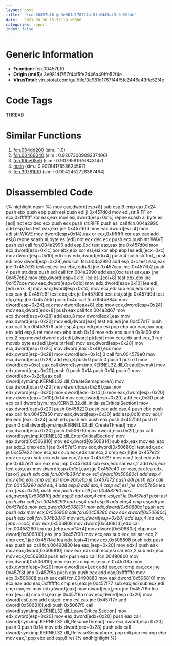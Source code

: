 ```yaml
---
layout: post
title:  "fcn.00457bf0 @ 3e981d1767f44f5fe2446a49ffe52f4e"
date:   2021-08-30 15:52:19 +0300
categories: report
index: false
---
```


# Generic Information
- **Function:** fcn.00457bf0
- **Origin (md5):** 3e981d1767f44f5fe2446a49ffe52f4e
- **VirusTotal:** [virustotal.com/gui/file/3e981d1767f44f5fe2446a49ffe52f4e][virustotal_ref]

# Code Tags
<span class="tag" id="THREAD">THREAD</span>


# Similar Functions

1. [fcn.004dd200][similar_1_ref] (sim.: 1.0)
2. [fcn.00466040][similar_2_ref] (sim.: 0.9207300909237406)
3. [fcn.10be08e9][similar_3_ref] (sim.: 0.9079591976843147)
4. [main][similar_4_ref] (sim.: 0.9078417658624597)
5. [fcn.30781b10][similar_5_ref] (sim.: 0.9042452728367464)


# Disassembled Code

{% highlight nasm %}
mov eax,dword[esp+8]
sub esp,8
cmp eax,0x24
push ebx
push ebp
push esi
push edi
jl 0x457d0d
mov edi,str.RIFF
or ecx,0xffffffff
xor eax,eax
mov esi,dword[esp+0x1c]
repne scasb al,byte es:[edi]
not ecx
dec ecx
push ecx
push str.RIFF
push esi
call fcn.004a2990
add esp,0xc
test eax,eax
jne 0x457d0d
mov eax,dword[esi+4]
mov edi,str.WAVE
mov dword[esp+0x14],eax
or ecx,0xffffffff
xor eax,eax
add esi,8
repne scasb al,byte es:[edi]
not ecx
dec ecx
push ecx
push str.WAVE
push esi
call fcn.004a2990
add esp,0xc
test eax,eax
jne 0x457d0d
mov ecx,dword[esp+0x1c]
xor ebx,ebx
xor esi,esi
xor ebp,ebp
lea edi,[ecx+0xc]
mov dword[esp+0x10],edi
mov edx,dword[edi+4]
push 4
push str.fmt_
push edi
mov dword[esp+0x28],edx
call fcn.004a2990
add esp,0xc
test eax,eax
jne 0x457c93
test esi,esi
lea ebx,[edi+8]
jne 0x457cca
jmp 0x457cb2
push 4
push str.data
push edi
call fcn.004a2990
add esp,0xc
test eax,eax
jne 0x457cb2
mov ebp,dword[esp+0x1c]
lea esi,[edi+8]
test ebx,ebx
jne 0x457cce
mov eax,dword[esp+0x1c]
mov edx,dword[esp+0x10]
lea edi,[edi+eax+8]
mov eax,dword[esp+0x14]
mov ecx,edi
sub ecx,edx
cmp ecx,eax
jb 0x457c6f
test ebx,ebx
je 0x457d0d
test esi,esi
je 0x457d0d
test ebp,ebp
jbe 0x457d0d
push 0x4c
call fcn.004b384d
mov dword[esp+0x24],eax
mov dword[eax+8],ebp
mov edx,dword[esp+0x24]
mov eax,dword[edx+8]
push eax
call fcn.004a3d67
mov ecx,dword[esp+0x28]
add esp,8
mov dword[ecx],eax
mov eax,dword[esp+0x20]
mov edi,dword[eax]
test edi,edi
jne 0x457d17
push eax
call fcn.004b3876
add esp,4
pop edi
pop esi
pop ebp
xor eax,eax
pop ebx
add esp,8
ret
mov ecx,ebp
push 0x14
mov edx,ecx
push 0x3c00
shr ecx,2
rep movsd dword es:[edi],dword ptr[esi]
mov ecx,edx
and ecx,3
rep movsb byte es:[edi],byte ptr[esi]
mov eax,dword[esp+0x28]
mov ecx,dword[esp+0x2c]
mov dword[eax+0x48],ecx
mov edx,dword[esp+0x28]
mov dword[edx+0x1c],0
call fcn.004579e0
mov ecx,dword[esp+0x28]
add esp,8
push 0
push 0
push 1
push 0
mov dword[ecx+0xc],eax
call dword[sym.imp.KERNEL32.dll_CreateEventA]
mov edx,dword[esp+0x20]
push 0
push 0x14
push 0x14
push 0
mov dword[edx+0x2c],eax
call dword[sym.imp.KERNEL32.dll_CreateSemaphoreA]
mov ecx,dword[esp+0x20]
mov dword[ecx+0x28],eax
mov edx,dword[esp+0x20]
mov dword[edx+0x14],0
mov eax,dword[esp+0x20]
mov dword[eax+0x10],0x14
mov ecx,dword[esp+0x20]
add ecx,0x30
push ecx
call dword[sym.imp.KERNEL32.dll_InitializeCriticalSection]
mov eax,dword[esp+0x20]
push 0x458220
push eax
add eax,4
push ebx
push eax
call fcn.00457a50
mov eax,dword[esp+0x30]
add esp,0x10
mov edi,4
lea edx,[eax+0x24]
push edx
push edi
push eax
push 0x457fd0
push 0
push 0
call dword[sym.imp.KERNEL32.dll_CreateThread]
mov ecx,dword[esp+0x20]
push 0x5067f0
mov dword[ecx+0x20],eax
call dword[sym.imp.KERNEL32.dll_EnterCriticalSection]
mov eax,dword[0x506810]
mov edx,dword[0x506814]
sub edx,eax
mov esi,eax
sar edx,2
cmp edx,1
jae 0x457ef3
mov edx,dword[0x50680c]
test edx,edx
je 0x457e22
mov ecx,eax
sub ecx,edx
sar ecx,2
cmp ecx,1
jbe 0x457e22
mov ecx,eax
sub ecx,edx
sar ecx,2
jmp 0x457e27
mov ecx,1
test edx,edx
jne 0x457e2f
xor eax,eax
jmp 0x457e34
sub eax,edx
sar eax,2
add eax,ecx
test eax,eax
mov dword[esp+0x1c],eax
jge 0x457e40
xor eax,eax
lea edx,[eax*4]
push edx
call fcn.004b384d
mov edi,dword[0x50680c]
add esp,4
mov ebp,eax
cmp edi,esi
mov ebx,ebp
je 0x457e72
push edi
push ebx
call fcn.00458290
add edi,4
add esp,8
add ebx,4
cmp edi,esi
jne 0x457e5e
lea eax,[esp+0x20]
push eax
push ebx
call fcn.00458290
mov edi,dword[0x506810]
add esp,8
add ebx,4
cmp esi,edi
je 0x457ea1
push esi
push ebx
call fcn.00458290
add esi,4
add esp,8
add ebx,4
cmp esi,edi
jne 0x457e8d
mov ecx,dword[0x506810]
mov edx,dword[0x50680c]
push ecx
push edx
mov ecx,0x506808
call fcn.00458280
mov eax,dword[0x50680c]
push eax
call fcn.004b3876
mov ecx,dword[esp+0x20]
add esp,4
lea edx,[ebp+ecx*4]
mov ecx,0x506808
mov dword[0x506814],edx
call fcn.00458260
lea eax,[ebp+eax*4+4]
mov dword[0x50680c],ebp
mov dword[0x506810],eax
jmp 0x457f90
mov ecx,eax
sub ecx,esi
sar ecx,2
cmp ecx,1
jae 0x457f4d
lea edx,[esi+4]
mov ecx,0x506808
push edx
push eax
push esi
call fcn.00490880
lea eax,[esp+0x20]
mov edx,1
push eax
mov eax,dword[0x506810]
mov ecx,eax
sub ecx,esi
sar ecx,2
sub edx,ecx
mov ecx,0x506808
push edx
push eax
call fcn.004908b0
mov ecx,dword[0x506810]
mov eax,esi
cmp esi,ecx
je 0x457f8a
mov edx,dword[esp+0x20]
mov dword[eax],edx
add eax,edi
cmp eax,ecx
jne 0x457f3f
jmp 0x457f8a
push eax
push eax
add eax,0xfffffffc
mov ecx,0x506808
push eax
call fcn.00490880
mov eax,dword[0x506810]
mov ecx,eax
add eax,0xfffffffc
cmp esi,eax
je 0x457f77
sub eax,edi
sub ecx,edi
cmp eax,esi
mov edx,dword[eax]
mov dword[ecx],edx
jne 0x457f6b
lea eax,[esi+4]
cmp esi,eax
je 0x457f8a
mov ecx,dword[esp+0x20]
mov dword[esi],ecx
add esi,edi
cmp esi,eax
jne 0x457f7e
add dword[0x506810],edi
push 0x5067f0
call dword[sym.imp.KERNEL32.dll_LeaveCriticalSection]
mov edx,dword[esp+0x20]
mov eax,dword[edx+0x20]
push eax
call dword[sym.imp.KERNEL32.dll_ResumeThread]
mov ecx,dword[esp+0x20]
push 0
push 0x14
mov edx,dword[ecx+0x28]
push edx
call dword[sym.imp.KERNEL32.dll_ReleaseSemaphore]
pop edi
pop esi
pop ebp
mov eax,1
pop ebx
add esp,8
ret
{% endhighlight %}


[similar_1_ref]: /report/fcn.004dd200@7453c96a6fbd42ec690b8deb53eafcba
[similar_2_ref]: /report/fcn.00466040@4fe6510221c33bf023f6abed461fc13f
[similar_3_ref]: /report/fcn.10be08e9@89dc67d2f980e8488f97b1bf8cb24258
[similar_4_ref]: /report/main@d9409903542212823b7b4709144a636b
[similar_5_ref]: /report/fcn.30781b10@e0efd357fccc8f4e2c059b0b54118ba8
[virustotal_ref]: https://www.virustotal.com/gui/file/3e981d1767f44f5fe2446a49ffe52f4e